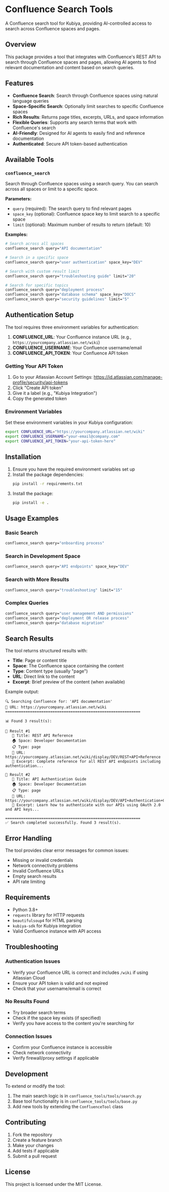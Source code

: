 # Confluence Search Tools

A Confluence search tool for Kubiya, providing AI-controlled access to search across Confluence spaces and pages.

## Overview

This package provides a tool that integrates with Confluence's REST API to search through Confluence spaces and pages, allowing AI agents to find relevant documentation and content based on search queries.

## Features

- **Confluence Search**: Search through Confluence spaces using natural language queries
- **Space-Specific Search**: Optionally limit searches to specific Confluence spaces
- **Rich Results**: Returns page titles, excerpts, URLs, and space information
- **Flexible Queries**: Supports any search terms that work with Confluence's search
- **AI-Friendly**: Designed for AI agents to easily find and reference documentation
- **Authenticated**: Secure API token-based authentication

## Available Tools

### `confluence_search`
Search through Confluence spaces using a search query. You can search across all spaces or limit to a specific space.

**Parameters:**
- `query` (required): The search query to find relevant pages
- `space_key` (optional): Confluence space key to limit search to a specific space
- `limit` (optional): Maximum number of results to return (default: 10)

**Examples:**

```bash
# Search across all spaces
confluence_search query="API documentation"

# Search in a specific space
confluence_search query="user authentication" space_key="DEV"

# Search with custom result limit
confluence_search query="troubleshooting guide" limit="20"

# Search for specific topics
confluence_search query="deployment process"
confluence_search query="database schema" space_key="DOCS"
confluence_search query="security guidelines" limit="5"
```

## Authentication Setup

The tool requires three environment variables for authentication:

1. **CONFLUENCE_URL**: Your Confluence instance URL (e.g., `https://yourcompany.atlassian.net/wiki`)
2. **CONFLUENCE_USERNAME**: Your Confluence username/email
3. **CONFLUENCE_API_TOKEN**: Your Confluence API token

### Getting Your API Token

1. Go to your Atlassian Account Settings: https://id.atlassian.com/manage-profile/security/api-tokens
2. Click "Create API token"
3. Give it a label (e.g., "Kubiya Integration")
4. Copy the generated token

### Environment Variables

Set these environment variables in your Kubiya configuration:

```bash
export CONFLUENCE_URL="https://yourcompany.atlassian.net/wiki"
export CONFLUENCE_USERNAME="your-email@company.com" 
export CONFLUENCE_API_TOKEN="your-api-token-here"
```

## Installation

1. Ensure you have the required environment variables set up
2. Install the package dependencies:
   ```bash
   pip install -r requirements.txt
   ```
3. Install the package:
   ```bash
   pip install -e .
   ```

## Usage Examples

### Basic Search
```bash
confluence_search query="onboarding process"
```

### Search in Development Space
```bash
confluence_search query="API endpoints" space_key="DEV"
```

### Search with More Results
```bash
confluence_search query="troubleshooting" limit="15"
```

### Complex Queries
```bash
confluence_search query="user management AND permissions"
confluence_search query="deployment OR release process"
confluence_search query="database migration"
```

## Search Results

The tool returns structured results with:
- **Title**: Page or content title
- **Space**: The Confluence space containing the content
- **Type**: Content type (usually "page")
- **URL**: Direct link to the content
- **Excerpt**: Brief preview of the content (when available)

Example output:
```
🔍 Searching Confluence for: 'API documentation'
🔗 URL: https://yourcompany.atlassian.net/wiki
============================================================

📊 Found 3 result(s):

🔸 Result #1
   📄 Title: REST API Reference
   🏠 Space: Developer Documentation
   📋 Type: page
   🔗 URL: https://yourcompany.atlassian.net/wiki/display/DEV/REST+API+Reference
   📝 Excerpt: Complete reference for all REST API endpoints including authentication...

🔸 Result #2
   📄 Title: API Authentication Guide
   🏠 Space: Developer Documentation
   📋 Type: page
   🔗 URL: https://yourcompany.atlassian.net/wiki/display/DEV/API+Authentication+Guide
   📝 Excerpt: Learn how to authenticate with our APIs using OAuth 2.0 and API keys...

============================================================
✅ Search completed successfully. Found 3 result(s).
```

## Error Handling

The tool provides clear error messages for common issues:
- Missing or invalid credentials
- Network connectivity problems
- Invalid Confluence URLs
- Empty search results
- API rate limiting

## Requirements

- Python 3.8+
- `requests` library for HTTP requests
- `beautifulsoup4` for HTML parsing
- `kubiya-sdk` for Kubiya integration
- Valid Confluence instance with API access

## Troubleshooting

### Authentication Issues
- Verify your Confluence URL is correct and includes `/wiki` if using Atlassian Cloud
- Ensure your API token is valid and not expired
- Check that your username/email is correct

### No Results Found
- Try broader search terms
- Check if the space key exists (if specified)
- Verify you have access to the content you're searching for

### Connection Issues
- Confirm your Confluence instance is accessible
- Check network connectivity
- Verify firewall/proxy settings if applicable

## Development

To extend or modify the tool:

1. The main search logic is in `confluence_tools/tools/search.py`
2. Base tool functionality is in `confluence_tools/tools/base.py`
3. Add new tools by extending the `ConfluenceTool` class

## Contributing

1. Fork the repository
2. Create a feature branch
3. Make your changes
4. Add tests if applicable
5. Submit a pull request

## License

This project is licensed under the MIT License. 